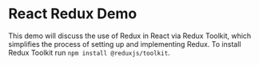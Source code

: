 # React Redux Demo

This demo will discuss the use of Redux in React via Redux Toolkit, which simplifies the process of setting up and implementing Redux. To install Redux Toolkit run `npm install @reduxjs/toolkit`.
